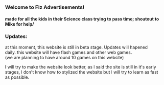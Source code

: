 ### Welcome to Fiz Advertisements!
#### made for all the kids in their Science class trying to pass time; shoutout to Mike for help/

### Updates:

at this moment, this website is still in beta stage. Updates will hapened daily.
    this website will have flash games and other web games.  
  (we are planning to have around 10 games on this website)
    
   I will try to make the website look better, as I said the site is still in it's early stages, I don't know how to stylized the website but I will try to learn as fast as possible.
